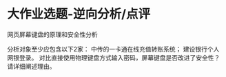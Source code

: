 # 大作业选题-逆向分析/点评
网页屏幕键盘的原理和安全性分析

分析对象至少应包含以下2家：
中传的一卡通在线充值转账系统；
建设银行个人网银登录。
对比直接使用物理键盘方式输入密码，屏幕键盘是否改进了安全性？请详细阐述理由。
